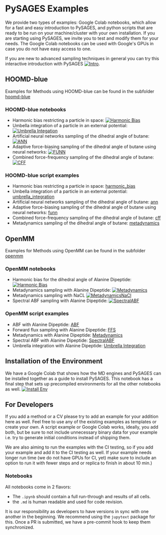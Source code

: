 # PySAGES Examples

We provide two types of examples: Google Colab notebooks, which allow for a fast and easy introduction to PySAGES,
and python scripts that are ready to be run on your machine/cluster with your own installation.
If you are starting using PySAGES, we invite you to test and modify them for your needs.
The Google Colab notebooks can be used with Google's GPUs in case you do not have easy access to one.

If you are new to advanced sampling techniques in general you can try this interactive introduction with PySAGES [![Intro](https://colab.research.google.com/assets/colab-badge.svg)](https://colab.research.google.com/github/SSAGESLabs/PySAGES/blob/main/examples/Advanced_Sampling_Introduction.ipynb).

## HOOMD-blue

Examples for Methods using HOOMD-blue can be found in the subfolder [hoomd-blue](hoomd-blue)

### HOOMD-blue notebooks

- Harmonic bias restricting a particle in space: [![Harmonic Bias](https://colab.research.google.com/assets/colab-badge.svg)](https://colab.research.google.com/github/SSAGESLabs/PySAGES/blob/main/examples/hoomd-blue/harmonic_bias/Harmonic_Bias.ipynb)
- Umbella integration of a particle in an external potential: [![Umbrella Integation](https://colab.research.google.com/assets/colab-badge.svg)](https://colab.research.google.com/github/SSAGESLabs/PySAGES/blob/main/examples/hoomd-blue/umbrella_integration/Umbrella_Integration.ipynb)
- Artificial neural networks sampling of the dihedral angle of butane: [![ANN](https://colab.research.google.com/assets/colab-badge.svg)](https://colab.research.google.com/github/SSAGESLabs/PySAGES/blob/main/examples/hoomd-blue/ann/Butane_ANN.ipynb)
- Adaptive force-biasing sampling of the dihedral angle of butane using neural networks: [![FUNN](https://colab.research.google.com/assets/colab-badge.svg)](https://colab.research.google.com/github/SSAGESLabs/PySAGES/blob/main/examples/hoomd-blue/funn/Butane_FUNN.ipynb)
- Combined force-frequency sampling of the dihedral angle of butane: [![CFF](https://colab.research.google.com/assets/colab-badge.svg)](https://colab.research.google.com/github/SSAGESLabs/PySAGES/blob/main/examples/hoomd-blue/cff/Butane_CFF.ipynb)

### HOOMD-blue script examples

- Harmonic bias restricting a particle in space: [harmonic_bias](hoomd-blue/harmonic_bias)
- Umbella integration of a particle in an external potential: [umbrella_integration](hoomd-blue/umbrella_integration)
- Artificial neural networks sampling of the dihedral angle of butane: [ann](hoomd-blue/ann/butane_ann.py)
- Adaptive force-biasing sampling of the dihedral angle of butane using neural networks: [funn](hoomd-blue/funn/butane.py)
- Combined force-frequency sampling of the dihedral angle of butane: [cff](hoomd-blue/cff/butane.py)
- Metadynamics sampling of the dihedral angle of butane: [metadynamics](hoomd-blue/metad/butane.py)

## OpenMM

Examples for Methods using OpenMM can be found in the subfolder [openmm](openmm)

### OpenMM notebooks

- Harmonic bias for the dihedral angle of Alanine Dipeptide: [![Harmonic Bias](https://colab.research.google.com/assets/colab-badge.svg)](https://colab.research.google.com/github/SSAGESLabs/PySAGES/blob/main/examples/openmm/Harmonic_Bias.ipynb)
- Metadynamics sampling with Alanine Dipeptide: [![Metadynamics](https://colab.research.google.com/assets/colab-badge.svg)](https://colab.research.google.com/github/SSAGESLabs/PySAGES/blob/main/examples/openmm/metad/Metadynamics-ADP.ipynb)
- Metadynamics sampling with NaCL [![MetadynamicsNaCl](https://colab.research.google.com/assets/colab-badge.svg)](https://colab.research.google.com/github/SSAGESLabs/PySAGES/blob/main/examples/openmm/metad/nacl/Metadynamics_NaCl.ipynb)
- Spectral ABF sampling with Alanine Dipeptide: [![SpectralABF](https://colab.research.google.com/assets/colab-badge.svg)](https://colab.research.google.com/github/SSAGESLabs/PySAGES/blob/main/examples/openmm/spectral_abf/ADP_SpectralABF.ipynb)

### OpenMM script examples

- ABF with Alanine Dipeptide: [ABF](openmm/abf/alanine-dipeptide_openmm.py)
- Forward flux sampling with Alanine Dipeptide: [FFS](openmm/forward_flux_sampling.py)
- Metadynamics with Alanine Dipeptide: [Metadynamics](openmm/metad/alanine-dipeptide.py)
- Spectral ABF with Alanine Dipeptide: [SpectralABF](openmm/spectral_abf/alanine-dipeptide.py)
- Umbrella integration with Alanine Dipeptide: [Umbrella Integration](openmm/umbrella_integration/integration.py)

## Installation of the Environment

We have a Google Colab that shows how the MD engines and PySAGES can be installed together as a guide to install PySAGES.
This notebook has a final step that sets up precompiled environments for all the other notebooks as well.
[![Install Env](https://colab.research.google.com/assets/colab-badge.svg)](https://colab.research.google.com/github/SSAGESLabs/PySAGES/blob/main/examples/Install_PySAGES_Environment.ipynb)

## For Developers

If you add a method or a CV please try to add an example for your addition here as well.
Feel free to use any of the existing examples as templates or create your own. A script example or Google Colab works, ideally, you add both, but be sure to not include unnecessary binary data for your example i.e. try to generate initial conditions instead of shipping them.

We are also aiming to run the examples with the CI testing, so if you add your example and add it to the CI testing as well. If your example needs longer run time (we do not have GPUs for CI, yet) make sure to include an option to run it with fewer steps and or replica to finish in about 10 min.)

### Notebooks

All notebooks come in 2 flavors:

- The `.ipynb` should contain a full run-through and results of all cells.
- the `.md` is human readable and used for code revision.

It is our responsibility as developers to have versions in sync with one another in the beginning.
We recommend using the `jupytext` package for this. Once a PR is submitted, we have a pre-commit hook to keep them synchronized.
